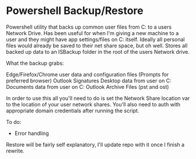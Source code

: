 # Powershell Backup/Restore
Powershell utility that backs up common user files from C: to a users Network Drive. Has been useful for when I'm giving a new machine to a user and they might have app settings/files on C: itself. Ideally all personal files would already be saved to their net share space, but oh well. Stores all backed up data to an ISBackup folder in the root of the users Network drive.
 
What the backup grabs:

Edge/Firefox/Chrome user data and configuration files (Prompts for preferred browser)
Outlook Signatures
Desktop data from user on C:
Documents data from user on C:
Outlook Archive Files (pst and ost)

In order to use this all you'll need to do is set the Network Share location var to the location of your user network shares. You'll also need to auth with appropriate domain credentials after running the script.

To do:
- Error handling

Restore will be fairly self explanatory, I'll update repo with it once I finish a rewrite.
